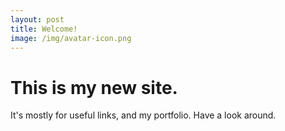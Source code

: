 ```yaml
---
layout: post
title: Welcome!
image: /img/avatar-icon.png
---
```


# This is my new site.

It's mostly for useful links, and my portfolio.
Have a look around.



